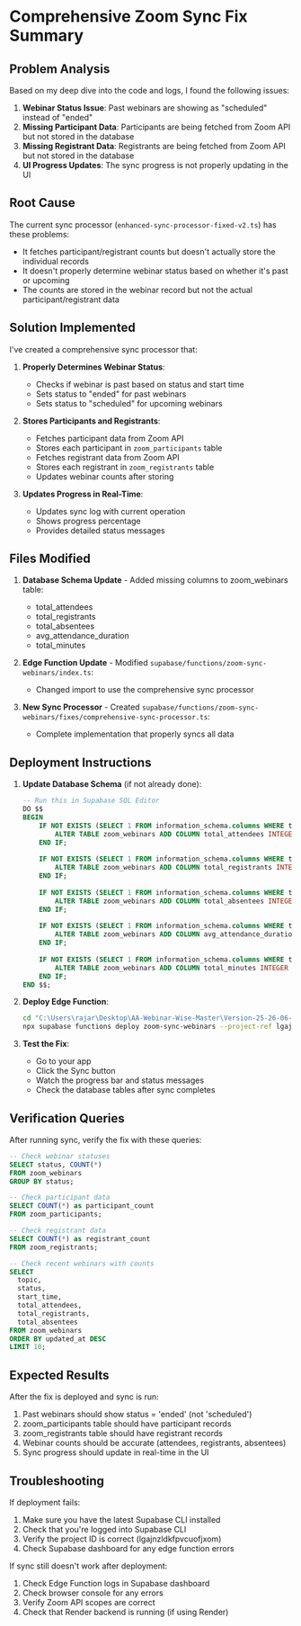 # Comprehensive Zoom Sync Fix Summary

## Problem Analysis

Based on my deep dive into the code and logs, I found the following issues:

1. **Webinar Status Issue**: Past webinars are showing as "scheduled" instead of "ended"
2. **Missing Participant Data**: Participants are being fetched from Zoom API but not stored in the database
3. **Missing Registrant Data**: Registrants are being fetched from Zoom API but not stored in the database
4. **UI Progress Updates**: The sync progress is not properly updating in the UI

## Root Cause

The current sync processor (`enhanced-sync-processor-fixed-v2.ts`) has these problems:
- It fetches participant/registrant counts but doesn't actually store the individual records
- It doesn't properly determine webinar status based on whether it's past or upcoming
- The counts are stored in the webinar record but not the actual participant/registrant data

## Solution Implemented

I've created a comprehensive sync processor that:

1. **Properly Determines Webinar Status**:
   - Checks if webinar is past based on status and start time
   - Sets status to "ended" for past webinars
   - Sets status to "scheduled" for upcoming webinars

2. **Stores Participants and Registrants**:
   - Fetches participant data from Zoom API
   - Stores each participant in `zoom_participants` table
   - Fetches registrant data from Zoom API  
   - Stores each registrant in `zoom_registrants` table
   - Updates webinar counts after storing

3. **Updates Progress in Real-Time**:
   - Updates sync log with current operation
   - Shows progress percentage
   - Provides detailed status messages

## Files Modified

1. **Database Schema Update** - Added missing columns to zoom_webinars table:
   - total_attendees
   - total_registrants
   - total_absentees
   - avg_attendance_duration
   - total_minutes

2. **Edge Function Update** - Modified `supabase/functions/zoom-sync-webinars/index.ts`:
   - Changed import to use the comprehensive sync processor

3. **New Sync Processor** - Created `supabase/functions/zoom-sync-webinars/fixes/comprehensive-sync-processor.ts`:
   - Complete implementation that properly syncs all data

## Deployment Instructions

1. **Update Database Schema** (if not already done):
   ```sql
   -- Run this in Supabase SQL Editor
   DO $$ 
   BEGIN
       IF NOT EXISTS (SELECT 1 FROM information_schema.columns WHERE table_name = 'zoom_webinars' AND column_name = 'total_attendees') THEN
           ALTER TABLE zoom_webinars ADD COLUMN total_attendees INTEGER DEFAULT 0;
       END IF;
       
       IF NOT EXISTS (SELECT 1 FROM information_schema.columns WHERE table_name = 'zoom_webinars' AND column_name = 'total_registrants') THEN
           ALTER TABLE zoom_webinars ADD COLUMN total_registrants INTEGER DEFAULT 0;
       END IF;
       
       IF NOT EXISTS (SELECT 1 FROM information_schema.columns WHERE table_name = 'zoom_webinars' AND column_name = 'total_absentees') THEN
           ALTER TABLE zoom_webinars ADD COLUMN total_absentees INTEGER DEFAULT 0;
       END IF;
       
       IF NOT EXISTS (SELECT 1 FROM information_schema.columns WHERE table_name = 'zoom_webinars' AND column_name = 'avg_attendance_duration') THEN
           ALTER TABLE zoom_webinars ADD COLUMN avg_attendance_duration INTEGER DEFAULT 0;
       END IF;
       
       IF NOT EXISTS (SELECT 1 FROM information_schema.columns WHERE table_name = 'zoom_webinars' AND column_name = 'total_minutes') THEN
           ALTER TABLE zoom_webinars ADD COLUMN total_minutes INTEGER DEFAULT 0;
       END IF;
   END $$;
   ```

2. **Deploy Edge Function**:
   ```bash
   cd "C:\Users\rajar\Desktop\AA-Webinar-Wise-Master\Version-25-26-06-2025\webinar-wise-launchpad-17"
   npx supabase functions deploy zoom-sync-webinars --project-ref lgajnzldkfpvcuofjxom --no-verify-jwt
   ```

3. **Test the Fix**:
   - Go to your app
   - Click the Sync button
   - Watch the progress bar and status messages
   - Check the database tables after sync completes

## Verification Queries

After running sync, verify the fix with these queries:

```sql
-- Check webinar statuses
SELECT status, COUNT(*) 
FROM zoom_webinars 
GROUP BY status;

-- Check participant data
SELECT COUNT(*) as participant_count 
FROM zoom_participants;

-- Check registrant data  
SELECT COUNT(*) as registrant_count 
FROM zoom_registrants;

-- Check recent webinars with counts
SELECT 
  topic,
  status,
  start_time,
  total_attendees,
  total_registrants,
  total_absentees
FROM zoom_webinars
ORDER BY updated_at DESC
LIMIT 10;
```

## Expected Results

After the fix is deployed and sync is run:
1. Past webinars should show status = 'ended' (not 'scheduled')
2. zoom_participants table should have participant records
3. zoom_registrants table should have registrant records
4. Webinar counts should be accurate (attendees, registrants, absentees)
5. Sync progress should update in real-time in the UI

## Troubleshooting

If deployment fails:
1. Make sure you have the latest Supabase CLI installed
2. Check that you're logged into Supabase CLI
3. Verify the project ID is correct (lgajnzldkfpvcuofjxom)
4. Check Supabase dashboard for any edge function errors

If sync still doesn't work after deployment:
1. Check Edge Function logs in Supabase dashboard
2. Check browser console for any errors
3. Verify Zoom API scopes are correct
4. Check that Render backend is running (if using Render)
